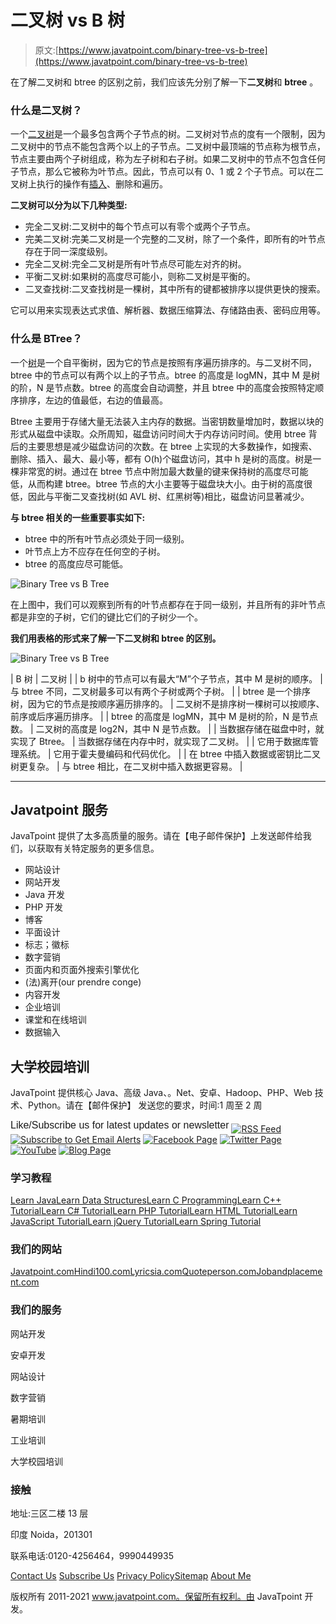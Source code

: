 # 二叉树 vs B 树

> 原文:[https://www.javatpoint.com/binary-tree-vs-b-tree](https://www.javatpoint.com/binary-tree-vs-b-tree)

在了解二叉树和 btree 的区别之前，我们应该先分别了解一下**二叉树**和 **btree** 。

### 什么是二叉树？

一个[二叉树](https://www.javatpoint.com/binary-tree)是一个最多包含两个子节点的树。二叉树对节点的度有一个限制，因为二叉树中的节点不能包含两个以上的子节点。二叉树中最顶端的节点称为根节点，节点主要由两个子树组成，称为左子树和右子树。如果二叉树中的节点不包含任何子节点，那么它被称为叶节点。因此，节点可以有 0、1 或 2 个子节点。可以在二叉树上执行的操作有[插入](https://www.javatpoint.com/insertion-sort)、删除和遍历。

**二叉树可以分为以下几种类型:**

*   完全二叉树:二叉树中的每个节点可以有零个或两个子节点。
*   完美二叉树:完美二叉树是一个完整的二叉树，除了一个条件，即所有的叶节点存在于同一深度级别。
*   完全二叉树:完全二叉树是所有叶节点尽可能左对齐的树。
*   平衡二叉树:如果树的高度尽可能小，则称二叉树是平衡的。
*   二叉查找树:二叉查找树是一棵树，其中所有的键都被排序以提供更快的搜索。

它可以用来实现表达式求值、解析器、数据压缩算法、存储路由表、密码应用等。

### 什么是 BTree？

一个[树](https://www.javatpoint.com/b-tree)是一个自平衡树，因为它的节点是按照有序遍历排序的。与二叉树不同，btree 中的节点可以有两个以上的子节点。btree 的高度是 logMN，其中 M 是树的阶，N 是节点数。btree 的高度会自动调整，并且 btree 中的高度会按照特定顺序排序，左边的值最低，右边的值最高。

Btree 主要用于存储大量无法装入主内存的数据。当密钥数量增加时，数据以块的形式从磁盘中读取。众所周知，磁盘访问时间大于内存访问时间。使用 btree 背后的主要思想是减少磁盘访问的次数。在 btree 上实现的大多数操作，如搜索、删除、插入、最大、最小等，都有 O(h)个磁盘访问，其中 h 是树的高度。树是一棵非常宽的树。通过在 btree 节点中附加最大数量的键来保持树的高度尽可能低，从而构建 btree。btree 节点的大小主要等于磁盘块大小。由于树的高度很低，因此与平衡二叉查找树(如 AVL 树、红黑树等)相比，磁盘访问显著减少。

**与 btree 相关的一些重要事实如下:**

*   btree 中的所有叶节点必须处于同一级别。
*   叶节点上方不应存在任何空的子树。
*   btree 的高度应尽可能低。

![Binary Tree vs B Tree](../Images/df6f5a795a14a91e0f55e0c1b30ff6f4.png)

在上图中，我们可以观察到所有的叶节点都存在于同一级别，并且所有的非叶节点都是非空的子树，它们的键比它们的子树少一个。

**我们用表格的形式来了解一下二叉树和 btree 的区别。**

![Binary Tree vs B Tree](../Images/77a48547e0b2a03b1e350ac1aa0596a2.png)

| B 树 | 二叉树 |
| b 树中的节点可以有最大“M”个子节点，其中 M 是树的顺序。 | 与 btree 不同，二叉树最多可以有两个子树或两个子树。 |
| btree 是一个排序树，因为它的节点是按顺序遍历排序的。 | 二叉树不是排序树一棵树可以按顺序、前序或后序遍历排序。 |
| btree 的高度是 logMN，其中 M 是树的阶，N 是节点数。 | 二叉树的高度是 log2N，其中 N 是节点数。 |
| 当数据存储在磁盘中时，就实现了 Btree。 | 当数据存储在内存中时，就实现了二叉树。 |
| 它用于数据库管理系统。 | 它用于霍夫曼编码和代码优化。 |
| 在 btree 中插入数据或密钥比二叉树更复杂。 | 与 btree 相比，在二叉树中插入数据更容易。 |

* * *

## Javatpoint 服务

JavaTpoint 提供了太多高质量的服务。请在【电子邮件保护】上发送邮件给我们，以获取有关特定服务的更多信息。

*   网站设计
*   网站开发
*   Java 开发
*   PHP 开发
*   博客
*   平面设计
*   标志；徽标
*   数字营销
*   页面内和页面外搜索引擎优化
*   (法)离开(our prendre conge)
*   内容开发
*   企业培训
*   课堂和在线培训
*   数据输入

## 大学校园培训

JavaTpoint 提供核心 Java、高级 Java、。Net、安卓、Hadoop、PHP、Web 技术、Python。请在【邮件保护】
发送您的要求，时间:1 周至 2 周

<sup style="font:16px arial;">Like/Subscribe us for latest updates or newsletter</sup> [![RSS Feed](../Images/74840fb976305c833179560030887dfa.png)](https://feeds.feedburner.com/javatpointsonoo) [![Subscribe to Get Email Alerts](../Images/94d006b0803990dd16ffb3bf5b2695b9.png)](https://feedburner.google.com/fb/a/mailverify?uri=javatpointsonoo) [![Facebook Page](../Images/8a3daf29270763521da2ba8918b71df0.png)](https://www.facebook.com/javatpoint) [![Twitter Page](../Images/dc7e82581ee96f289802593ad1c3b2e0.png)](https://twitter.com/pagejavatpoint) [![YouTube](../Images/f49e9952c5b0b7ff4241edcfa4e1f4a2.png)](https://www.youtube.com/channel/UCUnYvQVCrJoFWZhKK3O2xLg) [![Blog Page](../Images/91cf352da098173d6896bcd25161c1cd.png)](https://javatpoint.blogspot.com)

<footer class="footer1">

### 学习教程

[Learn Java](https://www.javatpoint.com/java-tutorial)[Learn Data Structures](https://www.javatpoint.com/data-structure-tutorial)[Learn C Programming](https://www.javatpoint.com/c-programming-language-tutorial)[Learn C++ Tutorial](https://www.javatpoint.com/cpp-tutorial)[Learn C# Tutorial](https://www.javatpoint.com/c-sharp-tutorial)[Learn PHP Tutorial](https://www.javatpoint.com/php-tutorial)[Learn HTML Tutorial](https://www.javatpoint.com/html-tutorial)[Learn JavaScript Tutorial](https://www.javatpoint.com/javascript-tutorial)[Learn jQuery Tutorial](https://www.javatpoint.com/jquery-tutorial)[Learn Spring Tutorial](https://www.javatpoint.com/spring-tutorial)

### 我们的网站

[Javatpoint.com](https://www.javatpoint.com)[Hindi100.com](https://www.hindi100.com)[Lyricsia.com](https://www.lyricsia.com)[Quoteperson.com](https://www.quoteperson.com)[Jobandplacement.com](https://www.jobandplacement.com)

### 我们的服务

网站开发

安卓开发

网站设计

数字营销

暑期培训

工业培训

大学校园培训

### 接触

地址:三区二楼 13 层

印度 Noida，201301

联系电话:0120-4256464，9990449935

[Contact Us](https://www.javatpoint.com/contact-us) [Subscribe Us](https://www.javatpoint.com/subscribe.jsp) [Privacy Policy](https://www.javatpoint.com/privacy-policy)[Sitemap](https://www.javatpoint.com/sitemap.xml)
[About Me](https://www.javatpoint.com/sonoo-jaiswal)</footer>

<footer class="footer2">

版权所有 2011-2021 www.javatpoint.com。保留所有权利。由 JavaTpoint 开发。

</footer>